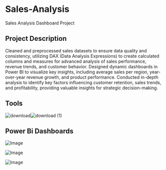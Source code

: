 # Sales-Analysis
Sales Analysis Dashboard Project 
## Project Description
Cleaned and preprocessed sales datasets to ensure data quality and consistency, utilizing DAX (Data Analysis Expressions) to create calculated columns and measures for advanced analysis of sales performance, revenue trends, and customer behavior. Designed dynamic dashboards in Power BI to visualize key insights, including average sales per region, year-over-year revenue growth, and product performance. Conducted in-depth analysis to identify key factors influencing customer retention, sales trends, and profitability, providing valuable insights for strategic decision-making.
## Tools
![download](https://github.com/user-attachments/assets/82fe2e1c-ca76-4267-9819-1449de1c9e64)![download (1)](https://github.com/user-attachments/assets/9295a98b-4db9-4334-841c-01003dbe84d5)

## Power Bi Dashboards
![Image](https://github.com/user-attachments/assets/ccf86d8d-1315-44b5-b057-cdbba06ec0c6)

![Image](https://github.com/user-attachments/assets/15331945-a72d-4c61-908b-ae0fd2e1228f)

![Image](https://github.com/user-attachments/assets/9707d0b6-e1ff-4952-8211-efe0dda913bf)
